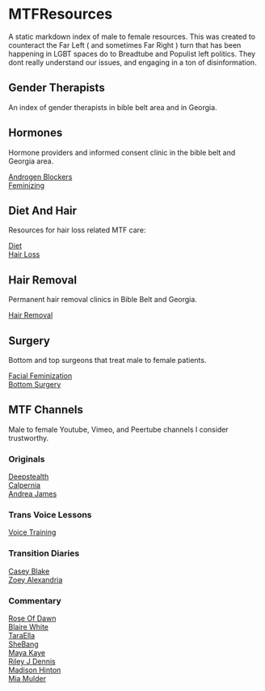 # MTFResources
A static markdown index of male to female resources. This was created to counteract the Far Left ( and sometimes Far Right ) turn that has been happening in LGBT spaces do to Breadtube and Populist left politics. They dont really understand our issues, and engaging in a ton of disinformation.

## Gender Therapists
An index of gender therapists in bible belt area and in Georgia.

## Hormones
Hormone providers and informed consent clinic in the bible belt and Georgia area.

[Androgen Blockers](https://www.transgendermap.com/medical/hormones/blockers/)<br />
[Feminizing](https://www.transgendermap.com/medical/hormones/feminization/)<br />

## Diet And Hair
Resources for hair loss related MTF care:

[Diet](https://www.transgendermap.com/social/diet-exercise/)<br />
[Hair Loss](https://www.transgendermap.com/medical/hair-loss/recommendations/)<br />

## Hair Removal
Permanent hair removal clinics in Bible Belt and Georgia.

[Hair Removal](https://www.transgendermap.com/medical/hair-removal/)

## Surgery
Bottom and top surgeons that treat male to female patients.

[Facial Feminization](https://www.transgendermap.com/medical/surgery/face/feminization/)<br />
[Bottom Surgery](https://www.transgendermap.com/medical/surgery/bottom/feminization/)<br />

## MTF Channels
Male to female Youtube, Vimeo, and Peertube channels I consider trustworthy.

### Originals
[Deepstealth](https://www.youtube.com/user/deepstealth)<br />
[Calpernia](https://www.youtube.com/user/CalperniaAddams)<br />
[Andrea James](https://www.youtube.com/user/andreajeanjames)<br />

### Trans Voice Lessons
[Voice Training](https://www.youtube.com/channel/UCBYlEnfAUbrYSwF0VujcmHA)

### Transition Diaries
[Casey Blake](https://www.youtube.com/user/caseyblakehansen)<br />
[Zoey Alexandria](https://www.youtube.com/channel/UCb0vBudtvi0FhRnbNSC32qA)<br />

### Commentary
[Rose Of Dawn](https://youtube.com/c/RoseofDawn)<br />
[Blaire White](https://youtube.com/c/BlaireWhiteX)<br />
[TaraElla](https://youtube.com/c/TaraEllaTV2)<br />
[SheBang](https://youtube.com/channel/UCFePFB8QcnKRbH4RexRBFPg)<br />
[Maya Kaye](https://www.youtube.com/channel/UCDKjeEfLkyjFPXyWDznz6VQ)<br />
[Riley J Dennis](https://www.youtube.com/channel/UCVF8SAGEQnBA-yKM4iQNqfw)<br />
[Madison Hinton](https://www.youtube.com/channel/UCE81T3u_YFLIJM6xxp7YJvg)<br />
[Mia Mulder](https://www.youtube.com/channel/UC_OttpBEWWzSUlZbk5qmhSA)

